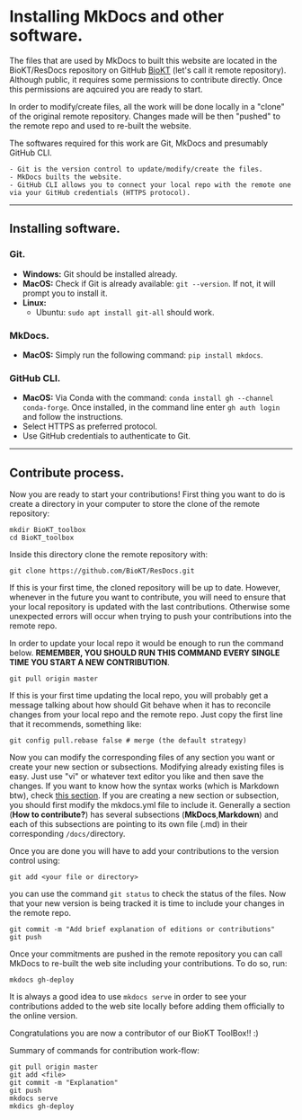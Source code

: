 # Installing MkDocs and other software.

The files that are used by MkDocs to built this website are located in the BioKT/ResDocs repository on GitHub [BioKT](https://github.com/BioKT) (let's call it remote repository). Although public, it requires some permissions to contribute directly. Once this permissions are aqcuired you are ready to start.

In order to modify/create files, all the work will be done locally in a "clone" of the original remote repository. Changes made will be then "pushed" to the remote repo and used to re-built the website.

The softwares required for this work are Git, MkDocs and presumably GitHub CLI.

    - Git is the version control to update/modify/create the files.
    - MkDocs builts the website.
    - GitHub CLI allows you to connect your local repo with the remote one via your GitHub credentials (HTTPS protocol).

* * *

## Installing software.

### Git.
- **Windows:** Git should be installed already.
- **MacOS:** Check if Git is already available: `git --version`. If not, it will prompt you to install it.
- **Linux:** 
    - Ubuntu: `sudo apt install git-all` should work.

### MkDocs.
- **MacOS:** Simply run the following command: `pip install mkdocs`.

### GitHub CLI.
- **MacOS:** Via Conda with the command: `conda install gh --channel conda-forge`.
Once installed, in the command line enter `gh auth login` and follow the instructions.
- Select HTTPS as preferred protocol.
- Use GitHub credentials to authenticate to Git.

* * *

## Contribute process.
Now you are ready to start your contributions! First thing you want to do is create a directory in your computer to store the clone of the remote repository:

```console
mkdir BioKT_toolbox
cd BioKT_toolbox
```

Inside this directory clone the remote repository with:

```console
git clone https://github.com/BioKT/ResDocs.git
```
If this is your first time, the cloned repository will be up to date. However, whenever in the future you want to contribute, you will need to ensure that your local repository is updated with the last contributions. Otherwise some unexpected errors will occur when trying to push your contributions into the remote repo.

In order to update your local repo it would be enough to run the command below. **REMEMBER, YOU SHOULD RUN THIS COMMAND EVERY SINGLE TIME YOU START A NEW CONTRIBUTION**.

```console
git pull origin master
```

If this is your first time updating the local repo, you will probably get a message talking about how should Git behave when it has to reconcile changes from your local repo and the remote repo. Just copy the first line that it recommends, something like:

```console
git config pull.rebase false # merge (the default strategy)
```

Now you can modify the corresponding files of any section you want or create your new section or subsections. Modifying already existing files is easy. Just use "vi" or whatever text editor you like and then save the changes. If you want to know how the syntax works (which is Markdown btw), check [this section](../../Markdown/syntax.md).
If you are creating a new section or subsection, you should first modify the mkdocs.yml file to include it. Generally a section (**How to contribute?**) has several subsections (**MkDocs**,**Markdown**) and each of this subsections are pointing to its own file (<ownfile>.md) in their corresponding `/docs/`directory.

Once you are done you will have to add your contributions to the version control using:

```console
git add <your file or directory>
```

you can use the command `git status` to check the status of the files. Now that your new version is being tracked it is time to include your changes in the remote repo.

```console
git commit -m "Add brief explanation of editions or contributions"
git push
``` 

Once your commitments are pushed in the remote repository you can call MkDocs to re-built the web site including your contributions. To do so, run:

```console
mkdocs gh-deploy
```

It is always a good idea to use `mkdocs serve` in order to see your contributions added to the web site locally before adding them officially to the online version.

Congratulations you are now a contributor of our BioKT ToolBox!! :)

Summary of commands for contribution work-flow:

```
git pull origin master
git add <file>
git commit -m "Explanation"
git push
mkdocs serve
mkdics gh-deploy
```
